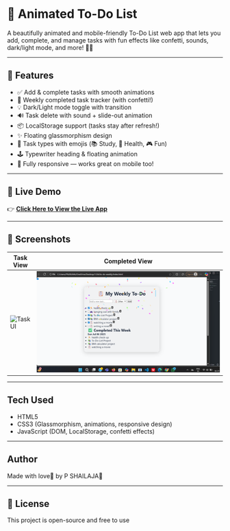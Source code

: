 # 📝 Animated To-Do List

A beautifully animated and mobile-friendly To-Do List web app that lets you add, complete, and manage tasks with fun effects like confetti, sounds, dark/light mode, and more! 🎉✨

---

## 🌟 Features

- ✅ Add & complete tasks with smooth animations
- 🧠 Weekly completed task tracker (with confetti!)
- 💡 Dark/Light mode toggle with transition
- 🔊 Task delete with sound + slide-out animation
- 📦 LocalStorage support (tasks stay after refresh!)
- ✨ Floating glassmorphism design
- 🧩 Task types with emojis (📚 Study, 🏃 Health, 🎮 Fun)
- 🕹️ Typewriter heading & floating animation
- 📱 Fully responsive — works great on mobile too!

---

## 🚀 Live Demo

👉 [**Click Here to View the Live App**](https://shailu0720.github.io/animated-todo-list/)

---

## 📸 Screenshots

| Task View | Completed View |
|-----------|----------------|
| ![Task UI](task-ui.png) | ![Completed UI](screenshot.png) |

---

## Tech Used

- HTML5  
- CSS3 (Glassmorphism, animations, responsive design)  
- JavaScript (DOM, LocalStorage, confetti effects)

---

## Author

Made with love💖 by P SHAILAJA💫  
 

---

## 📃 License

This project is open-source and free to use 

